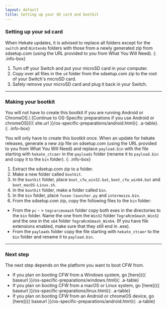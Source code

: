 ```yaml
---
layout: default
title: Setting up your SD card and bootkit
---
```


### Setting up your sd card

When Hekate updates, it is advised to replace all folders except for the `switch` and `Nintendo` folders with those from a newly generated zip from sdsetup.com (using the URL provided to you from What You Will Need).
{: .info-box}

1. Turn off your Switch and put your microSD card in your computer.
2. Copy over all files in the `sd` folder from the sdsetup.com zip to the root of your Switch's microSD card.
3. Safely remove your microSD card and plug it back in your Switch.

---

### Making your bootkit

You will not have to create this bootkit if you are running Android or ChromeOS.\\
[Continue to OS-Specific preparations if you use Android or chromeOS]({{ site.url }}/os-specific-preparations/android.html){: .a-table}.
{: .info-box}

You will only have to create this bootkit once. When an update for hekate releases, generate a new zip file on sdsetup.com (using the URL provided to you from What You Will Need) and replace `payload.bin` with the file starting with `hekate_ctcaer` in the `payloads` folder (rename it to `payload.bin` and copy it to the `bin` folder).
{: .info-box}

1. Extract the sdsetup.com zip to a folder.
2. Make a new folder called `bootkit`.
3. In the `bootkit` folder, place `boot_cfw_win32.bat`, `boot_cfw_win64.bat` and `boot_macOS-Linux.sh`.
4. In the `bootkit` folder, make a folder called `bin`.
5. In the `bin` folder, place `fusee-launcher.py` and `intermezzo.bin`.
6. From the sdsetup.com zip, copy the following files to the `bin` folder:
  - From the `pc` - > `tegrarcmsmash` folder copy both exes in the directories to the `bin` folder. Name the one from the `Win32` folder `TegraRcmSmash_Win32` and the one in the `x64` folder `TegraRcmSmash_Win64`. (If you have file extensions enabled, make sure that they still end in .exe).
  - From the `payloads` folder copy the file starting with `hekate_ctcaer` to the `bin` folder and rename it to `payload.bin`.

---

### Next step

The next step depends on the platform you want to boot CFW from.

- If you plan on booting CFW from a Windows system, go [here]({{ baseurl }}/os-specific-preparations/windows.html){: .a-table}
- If you plan on booting CFW from a macOS or Linux system, go [here]({{ baseurl }}/os-specific-preparations/linux.html){: .a-table}
- If you plan on booting CFW from an Android or chromeOS device, go [here]({{ baseurl }}/os-specific-preparations/android.html){: .a-table}